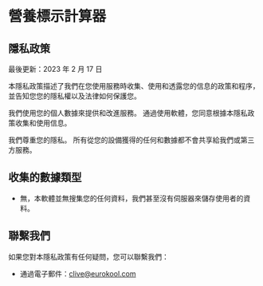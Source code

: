 # 營養標示計算器

## 隱私政策

最後更新：2023 年 2 月 17 日

本隱私政策描述了我們在您使用服務時收集、使用和透露您的信息的政策和程序，並告知您您的隱私權以及法律如何保護您。

我們使用您的個人數據來提供和改進服務。 通過使用軟體，您同意根據本隱私政策收集和使用信息。 

我們尊重您的隱私。 所有從您的設備獲得的任何和數據都不會共享給我們或第三方服務。

## 收集的數據類型

- 無，本軟體並無搜集您的任何資料，我們甚至沒有伺服器來儲存使用者的資料。

## 聯繫我們

如果您對本隱私政策有任何疑問，您可以聯繫我們：

- 通過電子郵件：clive@eurokool.com
